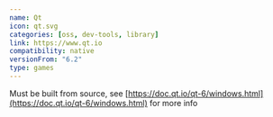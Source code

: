 ```yaml
---
name: Qt
icon: qt.svg
categories: [oss, dev-tools, library]
link: https://www.qt.io
compatibility: native
versionFrom: "6.2"
type: games
---
```


Must be built from source, see [https://doc.qt.io/qt-6/windows.html](https://doc.qt.io/qt-6/windows.html) for more info
